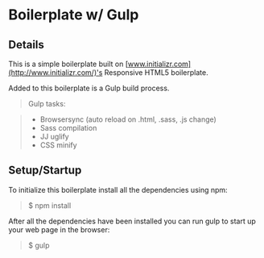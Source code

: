 # Boilerplate w/ Gulp 

## Details

This is a simple boilerplate built on [www.initializr.com](http://www.initializr.com/)'s Responsive HTML5 boilerplate. 

Added to this boilerplate is a Gulp build process.

>Gulp tasks:

>-	Browsersync (auto reload on .html, .sass, .js change)
>-	Sass compilation
>-	JJ uglify
>-	CSS minify

## Setup/Startup

To initialize this boilerplate install all the dependencies using npm:

>$ npm install

After all the dependencies have been installed you can run gulp to start up your web page in the browser:

>$ gulp